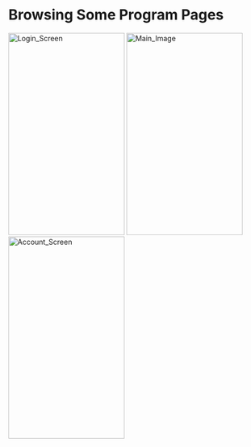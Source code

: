 <h1>Browsing Some Program Pages</h1>
<p><img src="https://user-images.githubusercontent.com/132124730/235515744-74b0c02b-d1a7-43bd-a564-584f03ea8720.jpg" alt="Login_Screen" width="230" height="400">
<img src="https://user-images.githubusercontent.com/132124730/235514985-d1d3d1e7-c998-49cc-b072-0901381001a2.jpg" alt="Main_Image" width="230" height="400">
<img src="https://user-images.githubusercontent.com/132124730/235514990-e2f2a13b-07b8-44eb-9c18-c0e62275b959.jpg" alt="Account_Screen" width="230" height="400">
</p>

